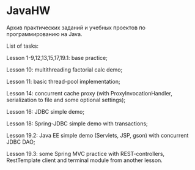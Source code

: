 # JavaHW
Архив практических заданий и учебных проектов по программированию на Java.

List of tasks:

Lesson 1-9,12,13,15,17,19.1: base practice;

Lesson 10: multithreading factorial calc demo;

Lesson 11: basic thread-pool implementation;

Lesson 14: concurrent cache proxy (with ProxyInvocationHandler, serialization to file and some optional settings);

Lesson 16: JDBC simple demo;

Lesson 18: Spring-JDBC simple demo with transactions;

Lesson 19.2: Java EE simple demo (Servlets, JSP, gson) with concurrent JDBC DAO;

Lesson 19.3: some Spring MVC practice with REST-controllers, RestTemplate client and terminal module from another lesson.
